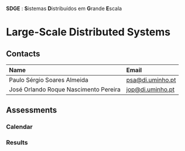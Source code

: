 **SDGE** : **S**istemas **D**istribuídos em **G**rande **E**scala
# Large-Scale Distributed Systems

## Contacts

| Name | Email |
| :------ | :-----------|
| Paulo Sérgio Soares Almeida | psa@di.uminho.pt |
| José Orlando Roque Nascimento Pereira | jop@di.uminho.pt |

## Assessments

### Calendar

### Results